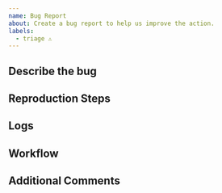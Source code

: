 ```yaml
---
name: Bug Report
about: Create a bug report to help us improve the action.
labels:
  - triage ⚠️
---
```


<!-- Please check the Q&A before posting an issue: https://github.com/JamesIves/fetch-api-data-action/discussions/categories/q-a -->

## Describe the bug

<!-- Please provide a clear and concise description of what the bug is. -->

## Reproduction Steps

<!-- Steps to reproduce the behavior. -->

## Logs

<!-- Please provide your deployment logs. If the error message isn't revealing the problem please set ACTIONS_STEP_DEBUG to true in your repository's secrets menu and run the workflow again. -->

## Workflow

<!-- Please provide a link or snippet of your workflow yml file. -->

## Additional Comments

<!--Add any other context about the problem here. -->
